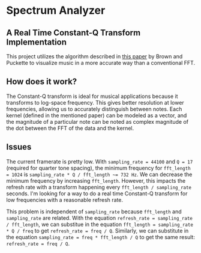 # Spectrum Analyzer 
## A Real Time Constant-Q Transform Implementation
This project utilizes the algorithm described in [this paper](http://academics.wellesley.edu/Physics/brown/pubs/effalgV92P2698-P2701.pdf) by Brown and Puckette to visualize music in a more accurate way than a conventional FFT.  

## How does it work?
The Constant-Q transform is ideal for musical applications because it transforms to log-space frequency.  This gives better resolution at lower frequencies, allowing us to accurately distinguish between notes.  Each kernel (defined in the mentioned paper) can be modeled as a vector, and the magnitude of a particular note can be noted as complex magnitude of the dot between the FFT of the data and the kernel.

## Issues
The current framerate is pretty low.  With `sampling_rate = 44100` and `Q = 17` (required for quarter tone spacing), the minimum frequency for `fft_length = 1024` is `sampling_rate * Q / fft_length ~= 732 Hz`. We can decrease the minimum frequency by increasing `fft_length`. However, this impacts the refresh rate with a transform happening every `fft_length / sampling_rate` seconds. I'm looking for a way to do a real time Constant-Q transform for low frequencies with a reasonable refresh rate.

This problem is independent of `sampling_rate` because `fft_length` and `sampling_rate` are related.  With the equation `refresh_rate = sampling_rate / fft_length`, we can substitue in the equation `fft_length = sampling_rate * Q / freq` to get `refresh_rate = freq / Q`.  Similarly, we can substitute in the equation `sampling_rate = freq * fft_length / Q` to get the same result: `refresh_rate = freq / Q`.  